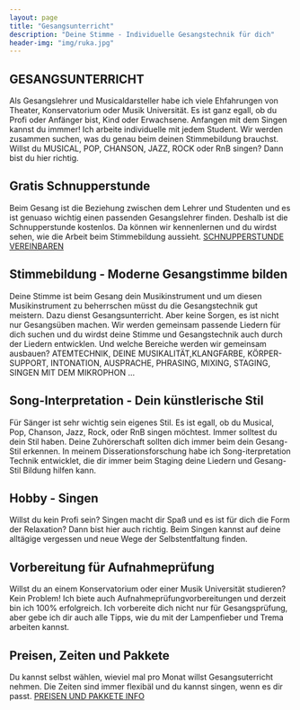 ```yaml
---
layout: page
title: "Gesangsunterricht"
description: "Deine Stimme - Individuelle Gesangstechnik für dich"
header-img: "img/ruka.jpg"
---
```


## GESANGSUNTERRICHT
Als Gesangslehrer und Musicaldarsteller habe ich viele Ehfahrungen von Theater, Konservatorium oder Musik Universität. Es ist ganz egall, ob du Profi oder Anfänger bist, Kind oder Erwachsene. Anfangen mit dem Singen kannst du immmer! Ich arbeite individuelle mit jedem Student. Wir werden zusammen suchen, was du genau beim deinen Stimmebildung brauchst.  Willst du MUSICAL, POP, CHANSON, JAZZ, ROCK oder RnB singen? Dann bist du hier richtig. 

## Gratis Schnupperstunde
Beim Gesang ist die Beziehung zwischen dem Lehrer und Studenten und es ist genuaso wichtig einen passenden Gesangslehrer finden. Deshalb ist die Schnupperstunde kostenlos. Da können wir kennenlernen und du wirdst sehen, wie die Arbeit beim Stimmebildung aussieht. [SCHNUPPERSTUNDE VEREINBAREN ](http://gesangscoaching.at/contact/)

## Stimmebildung - Moderne Gesangstimme bilden
Deine Stimme ist beim Gesang dein Musikinstrument und um diesen Musikinstrument zu beherrschen müsst du die Gesangstechnik gut meistern. Dazu dienst Gesangsunterricht. Aber keine Sorgen, es ist nicht nur Gesangsüben machen. Wir werden gemeinsam passende Liedern für dich suchen und du wirdst deine Stimme und Gesangstechnik auch durch der Liedern entwicklen. Und welche Bereiche werden wir gemeinsam ausbauen? ATEMTECHNIK, DEINE MUSIKALITÄT,KLANGFARBE, KÖRPER-SUPPORT, INTONATION, AUSPRACHE, PHRASING, MIXING, STAGING, SINGEN MIT DEM MIKROPHON ...

## Song-Interpretation - Dein künstlerische Stil
Für Sänger ist sehr wichtig sein eigenes Stil. Es ist egall, ob du Musical, Pop, Chanson, Jazz, Rock, oder RnB singen möchtest. Immer solltest du dein Stil haben. Deine Zuhörerschaft sollten dich immer beim dein Gesang-Stil erkennen. In meinem Disserationsforschung habe ich Song-iterpretation Technik entwicklet, die dir immer beim Staging deine Liedern und Gesang-Stil Bildung hilfen kann. 

## Hobby - Singen
Willst du kein Profi sein? Singen macht dir Spaß und es ist für dich die Form der Relaxation? Dann bist hier auch richtig. Beim Singen kannst auf deine alltägige vergessen und neue Wege der Selbstentfaltung finden.

## Vorbereitung für Aufnahmeprüfung 
Willst du an einem Konservatorium oder einer Musik Universität studieren? Kein Problem! Ich biete auch Aufnahmeprüfungvorbereitungen und derzeit bin ich 100% erfolgreich. Ich vorbereite dich nicht nur für Gesangsprüfung, aber gebe ich dir auch alle Tipps, wie du mit der Lampenfieber und Trema arbeiten kannst. 

## Preisen, Zeiten und Pakkete
Du kannst selbst wählen, wieviel mal pro Monat willst Gesangsuterricht nehmen. Die Zeiten sind immer flexibäl und du kannst singen, wenn es dir passt. [PREISEN UND PAKKETE INFO](http://gesangscoaching.at/contact/)

